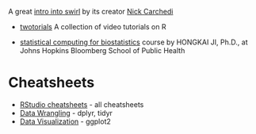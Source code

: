A great [intro into swirl](https://www.youtube.com/watch?v=S1tBTlrx0JY) by its creator [Nick Carchedi](http://nickcarchedi.com/)

- [twotorials](http://www.twotorials.com/) A collection of video tutorials on R

- [statistical computing for biostatistics](http://www.biostat.jhsph.edu/~hji/courses/statcomputing/) course by HONGKAI JI, Ph.D., at Johns Hopkins Bloomberg School of Public Health

# Cheatsheets

- [RStudio cheatsheets](http://www.rstudio.com/resources/cheatsheets/) - all cheatsheets
 - [Data Wrangling](http://www.rstudio.com/wp-content/uploads/2015/02/data-wrangling-cheatsheet.pdf) - dplyr, tidyr
 - [Data Visualization](http://www.rstudio.com/wp-content/uploads/2015/03/ggplot2-cheatsheet.pdf) - ggplot2
